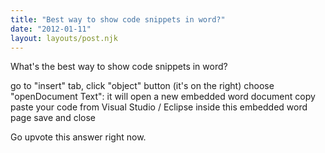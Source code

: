 ```yaml
---
title: "Best way to show code snippets in word?"
date: "2012-01-11"
layout: layouts/post.njk
---
```


What's the best way to show code snippets in word?

go to "insert" tab, click "object" button (it's on the right) choose "openDocument Text": it will open a new embedded word document copy paste your code from Visual Studio / Eclipse inside this embedded word page save and close

Go upvote this answer right now.
